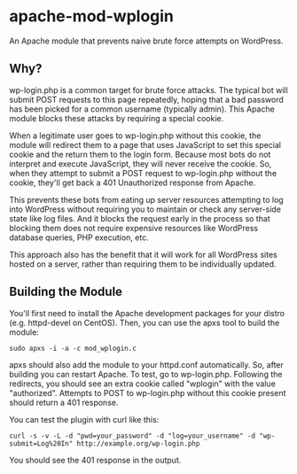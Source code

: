 apache-mod-wplogin
==================

An Apache module that prevents naive brute force attempts on WordPress.


Why?
----

wp-login.php is a common target for brute force attacks.  The typical bot will submit
POST requests to this page repeatedly, hoping that a bad password has been picked for
a common username (typically admin).  This Apache module blocks these attacks by requiring
a special cookie.

When a legitimate user goes to wp-login.php without this cookie, the module will redirect
them to a page that uses JavaScript to set this special cookie and the return them to
the login form.  Because most bots do not interpret and execute JavaScript, they will never
receive the cookie.  So, when they attempt to submit a POST request to wp-login.php without
the cookie, they'll get back a 401 Unauthorized response from Apache.

This prevents these bots from eating up server resources attempting to log into WordPress
without requiring you to maintain or check any server-side state like log files.  And it
blocks the request early in the process so that blocking them does not require expensive
resources like WordPress database queries, PHP execution, etc.

This approach also has the benefit that it will work for all WordPress sites hosted on a
server, rather than requiring them to be individually updated.


Building the Module
-------------------

You'll first need to install the Apache development packages for your distro (e.g. httpd-devel
on CentOS).  Then, you can use the apxs tool to build the module:

    sudo apxs -i -a -c mod_wplogin.c

apxs should also add the module to your httpd.conf automatically.  So, after building you can
restart Apache.  To test, go to wp-login.php.  Following the redirects, you should see an
extra cookie called "wplogin" with the value "authorized".  Attempts to POST to wp-login.php
without this cookie present should return a 401 response.

You can test the plugin with curl like this:

    curl -s -v -L -d "pwd=your_password" -d "log=your_username" -d "wp-submit=Log%20In" http://example.org/wp-login.php

You should see the 401 response in the output.

